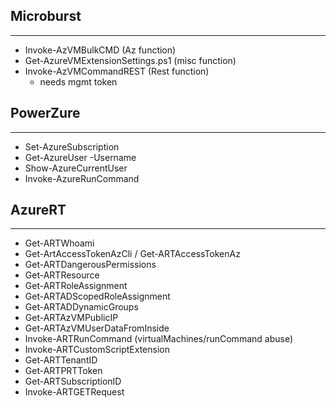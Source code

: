 ## Microburst
---------------
- Invoke-AzVMBulkCMD (Az function)
- Get-AzureVMExtensionSettings.ps1 (misc function)
- Invoke-AzVMCommandREST (Rest function)
	- needs mgmt token
	
## PowerZure
---------------
- Set-AzureSubscription
- Get-AzureUser -Username
- Show-AzureCurrentUser
- Invoke-AzureRunCommand

## AzureRT
-------------------
- Get-ARTWhoami
- Get-ArtAccessTokenAzCli / Get-ARTAccessTokenAz
- Get-ARTDangerousPermissions
- Get-ARTResource
- Get-ARTRoleAssignment
- Get-ARTADScopedRoleAssignment
- Get-ARTADDynamicGroups
- Get-ARTAzVMPublicIP
- Get-ARTAzVMUserDataFromInside
- Invoke-ARTRunCommand (virtualMachines/runCommand abuse)
- Invoke-ARTCustomScriptExtension
- Get-ARTTenantID
- Get-ARTPRTToken
- Get-ARTSubscriptionID
- Invoke-ARTGETRequest

